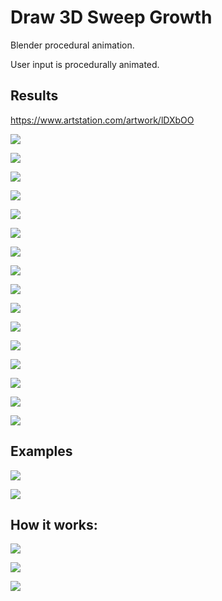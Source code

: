 # Draw 3D Sweep Growth

Blender procedural animation.

User input is procedurally animated.

## Results

https://www.artstation.com/artwork/lDXbOO

![](gallery/1_1.png)

![](gallery/1_2.png)

![](gallery/1_3.png)

![](gallery/1_4.png)

![](gallery/2_1.png)

![](gallery/2_2.png)

![](gallery/2_3.png)

![](gallery/2_4.png)

![](gallery/3_1.png)

![](gallery/3_2.png)

![](gallery/3_3.png)

![](gallery/3_4.png)

![](gallery/4_1.png)

![](gallery/4_2.png)

![](gallery/4_3.png)

![](gallery/4_4.png)




## Examples

![](gallery/examples/1.png)

![](gallery/examples/2.png)

## How it works:

![](gallery/explanation/1.png)

![](gallery/explanation/2.png)

![](gallery/explanation/3.png)
